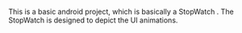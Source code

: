 This is a basic android project, which is basically a StopWatch . The StopWatch is designed to depict the UI animations.
